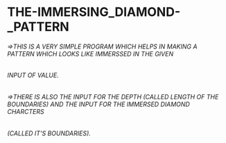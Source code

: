 #                                                                  THE-IMMERSING_DIAMOND-_PATTERN


###### =>THIS IS A VERY SIMPLE PROGRAM WHICH HELPS IN MAKING A PATTERN WHICH LOOKS LIKE IMMERSSED IN THE GIVEN 
###### INPUT OF VALUE.

###### =>THERE IS ALSO THE INPUT FOR THE DEPTH (CALLED LENGTH OF THE BOUNDARIES) AND THE INPUT FOR THE IMMERSED DIAMOND CHARCTERS 
######      (CALLED IT'S BOUNDARIES).
    
